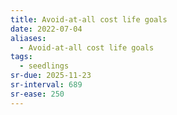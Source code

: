 ```yaml
---
title: Avoid-at-all cost life goals
date: 2022-07-04
aliases:
  - Avoid-at-all cost life goals
tags:
  - seedlings
sr-due: 2025-11-23
sr-interval: 689
sr-ease: 250
---
```


